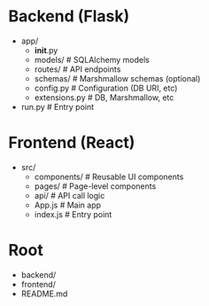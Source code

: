 # Backend (Flask)
- app/
  - __init__.py
  - models/        # SQLAlchemy models
  - routes/        # API endpoints
  - schemas/       # Marshmallow schemas (optional)
  - config.py      # Configuration (DB URI, etc)
  - extensions.py  # DB, Marshmallow, etc
- run.py           # Entry point

# Frontend (React)
- src/
  - components/    # Reusable UI components
  - pages/         # Page-level components
  - api/           # API call logic
  - App.js         # Main app
  - index.js       # Entry point

# Root
- backend/
- frontend/
- README.md
